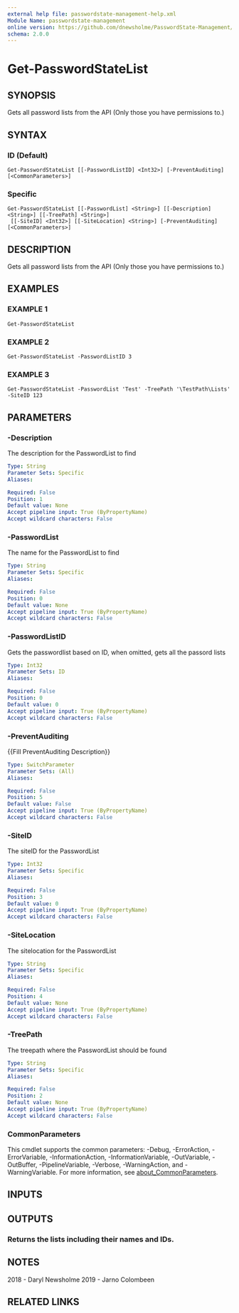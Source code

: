 ```yaml
---
external help file: passwordstate-management-help.xml
Module Name: passwordstate-management
online version: https://github.com/dnewsholme/PasswordState-Management/blob/master/docs/Get-PasswordStateList.md
schema: 2.0.0
---
```


# Get-PasswordStateList

## SYNOPSIS
Gets all password lists from the API (Only those you have permissions to.)

## SYNTAX

### ID (Default)
```
Get-PasswordStateList [[-PasswordListID] <Int32>] [-PreventAuditing] [<CommonParameters>]
```

### Specific
```
Get-PasswordStateList [[-PasswordList] <String>] [[-Description] <String>] [[-TreePath] <String>]
 [[-SiteID] <Int32>] [[-SiteLocation] <String>] [-PreventAuditing] [<CommonParameters>]
```

## DESCRIPTION
Gets all password lists from the API (Only those you have permissions to.)

## EXAMPLES

### EXAMPLE 1
```
Get-PasswordStateList
```

### EXAMPLE 2
```
Get-PasswordStateList -PasswordListID 3
```

### EXAMPLE 3
```
Get-PasswordStateList -PasswordList 'Test' -TreePath '\TestPath\Lists' -SiteID 123
```

## PARAMETERS

### -Description
The description for the PasswordList to find

```yaml
Type: String
Parameter Sets: Specific
Aliases:

Required: False
Position: 1
Default value: None
Accept pipeline input: True (ByPropertyName)
Accept wildcard characters: False
```

### -PasswordList
The name for the PasswordList to find

```yaml
Type: String
Parameter Sets: Specific
Aliases:

Required: False
Position: 0
Default value: None
Accept pipeline input: True (ByPropertyName)
Accept wildcard characters: False
```

### -PasswordListID
Gets the passwordlist based on ID, when omitted, gets all the passord lists

```yaml
Type: Int32
Parameter Sets: ID
Aliases:

Required: False
Position: 0
Default value: 0
Accept pipeline input: True (ByPropertyName)
Accept wildcard characters: False
```

### -PreventAuditing
{{Fill PreventAuditing Description}}

```yaml
Type: SwitchParameter
Parameter Sets: (All)
Aliases:

Required: False
Position: 5
Default value: False
Accept pipeline input: True (ByPropertyName)
Accept wildcard characters: False
```

### -SiteID
The siteID for the PasswordList

```yaml
Type: Int32
Parameter Sets: Specific
Aliases:

Required: False
Position: 3
Default value: 0
Accept pipeline input: True (ByPropertyName)
Accept wildcard characters: False
```

### -SiteLocation
The sitelocation for the PasswordList

```yaml
Type: String
Parameter Sets: Specific
Aliases:

Required: False
Position: 4
Default value: None
Accept pipeline input: True (ByPropertyName)
Accept wildcard characters: False
```

### -TreePath
The treepath where the PasswordList should be found

```yaml
Type: String
Parameter Sets: Specific
Aliases:

Required: False
Position: 2
Default value: None
Accept pipeline input: True (ByPropertyName)
Accept wildcard characters: False
```

### CommonParameters
This cmdlet supports the common parameters: -Debug, -ErrorAction, -ErrorVariable, -InformationAction, -InformationVariable, -OutVariable, -OutBuffer, -PipelineVariable, -Verbose, -WarningAction, and -WarningVariable. For more information, see [about_CommonParameters](http://go.microsoft.com/fwlink/?LinkID=113216).

## INPUTS

## OUTPUTS

### Returns the lists including their names and IDs.
## NOTES
2018 - Daryl Newsholme
2019 - Jarno Colombeen

## RELATED LINKS
